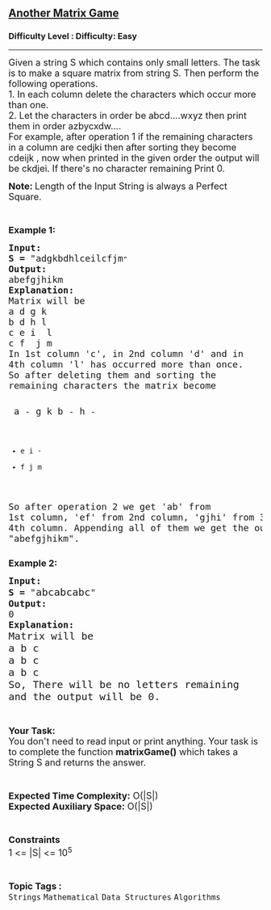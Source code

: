 <h2><a href="https://www.geeksforgeeks.org/problems/matrix-game-20508/1">Another Matrix Game</a></h2><h3>Difficulty Level : Difficulty: Easy</h3><hr><div class="problems_problem_content__Xm_eO"><p><span style="font-size: 18px;">Given a string S which contains only small letters. The task is to make a square matrix from string S. Then perform the following operations.<br>1. In each column delete the characters which occur more than one.<br>2. Let the characters in order be abcd....wxyz then print them in order azbycxdw.... &nbsp;<br>For example, after operation 1 if the remaining characters in a column are cedjki then after sorting they become cdeijk , now when printed in the given order the output will be ckdjei. If there's no character remaining Print 0.</span></p>
<p><span style="font-size: 18px;"><strong>Note: </strong>Length of the Input String is always a Perfect Square.</span></p>
<p>&nbsp;</p>
<p><span style="font-size: 18px;"><strong>Example 1:</strong></span></p>
<pre><span style="font-size: 18px;"><strong>Input:</strong></span>
<span style="font-size: 18px;"><strong>S = </strong>"adgkbdhlceilcfjm</span>"
<span style="font-size: 18px;"><strong>Output:</strong></span>
<span style="font-size: 18px;">abefgjhikm</span>
<span style="font-size: 18px;"><strong>Explanation:</strong></span>
<span style="font-size: 18px;">Matrix will be
a d g k
b d h l
c e i  l
c f  j m
In 1st column 'c', in 2nd column 'd' and in
4th column 'l' has occurred more than once.
So after deleting them and sorting the
remaining characters the matrix become </span>

<span style="font-size: 18px;">   a - g  k
   b - h  -
   - e i   -
   - f  j  m </span>

<span style="font-size: 18px;">So after operation 2 we get 'ab' from 1st
column, 'ef' from 2nd column, 'gjhi' from
3rd column and 'km' from 4th column. Appending
all of them we get the output as  "abefgjhikm".</span></pre>
<p><span style="font-size: 18px;"><strong>Example 2:</strong></span></p>
<pre><span style="font-size: 18px;"><strong>Input:</strong></span>
<span style="font-size: 18px;"><strong>S = </strong>"</span><span style="font-size: 20px;">abcabcabc</span><span style="font-size: 18px;">"</span>
<span style="font-size: 18px;"><strong>Output:</strong></span>
<span style="font-size: 18px;">0</span>
<span style="font-size: 18px;"><strong>Explanation:</strong></span>
<span style="font-size: 20px;">Matrix will be
a b c
a b c
a b c
So, There will be no letters remaining
and the output will be 0.</span> </pre>
<p>&nbsp;</p>
<p><span style="font-size: 18px;"><strong>Your Task:</strong><br>You don't need to read input or print anything. Your task is to complete the function <strong>matrixGame()</strong> which takes a String S and returns the answer.</span></p>
<p>&nbsp;</p>
<p><span style="font-size: 18px;"><strong>Expected Time Complexity:</strong> O(|S|)<br><strong>Expected Auxiliary Space:</strong> O(</span><span style="font-size: 18px;">|S|</span><span style="font-size: 18px;">)</span></p>
<p>&nbsp;</p>
<p><span style="font-size: 18px;"><strong>Constraints</strong><br>1 &lt;= |S| &lt;= 10<sup>5</sup></span></p></div><br><p><span style=font-size:18px><strong>Topic Tags : </strong><br><code>Strings</code>&nbsp;<code>Mathematical</code>&nbsp;<code>Data Structures</code>&nbsp;<code>Algorithms</code>&nbsp;